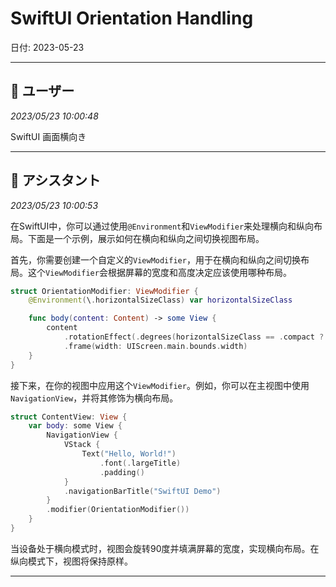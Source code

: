 # SwiftUI Orientation Handling

日付: 2023-05-23

---

## 👤 ユーザー
*2023/05/23 10:00:48*

SwiftUI 画面横向き

---

## 🤖 アシスタント
*2023/05/23 10:00:53*

在SwiftUI中，你可以通过使用`@Environment`和`ViewModifier`来处理横向和纵向布局。下面是一个示例，展示如何在横向和纵向之间切换视图布局。

首先，你需要创建一个自定义的`ViewModifier`，用于在横向和纵向之间切换布局。这个`ViewModifier`会根据屏幕的宽度和高度决定应该使用哪种布局。

```swift
struct OrientationModifier: ViewModifier {
    @Environment(\.horizontalSizeClass) var horizontalSizeClass

    func body(content: Content) -> some View {
        content
            .rotationEffect(.degrees(horizontalSizeClass == .compact ? 90 : 0))
            .frame(width: UIScreen.main.bounds.width)
    }
}
```

接下来，在你的视图中应用这个`ViewModifier`。例如，你可以在主视图中使用`NavigationView`，并将其修饰为横向布局。

```swift
struct ContentView: View {
    var body: some View {
        NavigationView {
            VStack {
                Text("Hello, World!")
                    .font(.largeTitle)
                    .padding()
            }
            .navigationBarTitle("SwiftUI Demo")
        }
        .modifier(OrientationModifier())
    }
}
```

当设备处于横向模式时，视图会旋转90度并填满屏幕的宽度，实现横向布局。在纵向模式下，视图将保持原样。

---
